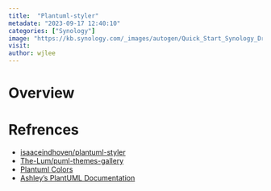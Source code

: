 ```yaml
---
title:  "Plantuml-styler"
metadate: "2023-09-17 12:40:10"
categories: ["Synology"]
image: "https://kb.synology.com/_images/autogen/Quick_Start_Synology_Drive_admin/1.png"
visit:
author: wjlee
---
```


# Overview


# Refrences
* [isaaceindhoven/plantuml-styler](https://github.com/isaaceindhoven/plantuml-styler)
* [The-Lum/puml-themes-gallery](https://github.com/The-Lum/puml-themes-galler)
* [Plantuml Colors](https://plantuml.com/color)
* [Ashley’s PlantUML Documentation](https://plantuml-documentation.readthedocs.io/en/latest/index.html)